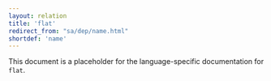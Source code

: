 ```yaml
---
layout: relation
title: 'flat'
redirect_from: "sa/dep/name.html"
shortdef: 'name'
---
```


This document is a placeholder for the language-specific documentation
for `flat`.

